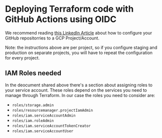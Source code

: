 # Deploying Terraform code with GitHub Actions using OIDC

We recommend reading [this LinkedIn Article](https://www.linkedin.com/pulse/deploy-terraform-code-using-github-actions-openid-connect-chandio-brwbf/) about how to configure your GitHub repositorries to a GCP Project/Account.

Note: the instructions above are per project, so if you configure staging and production on separate projects, you will have to repeat the configuration for every project.

## IAM Roles needed

In the deocument shared above there's a section about assigning roles to your service account. These roles depend on the services you need to manage through Terraform. In our case the roles you need to consider are:

-   `roles/storage.admin`
-   `roles/resourcemanager.projectIamAdmin`
-   `roles/iam.serviceAccountAdmin`
-   `roles/iam.roleAdmin`
-   `roles/iam.serviceAccountTokenCreator`
-   `roles/iam.serviceAccountUser`
